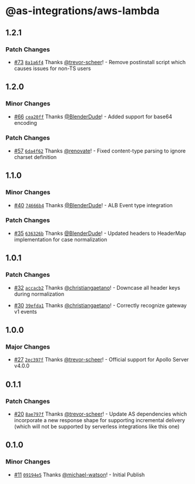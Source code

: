 # @as-integrations/aws-lambda

## 1.2.1

### Patch Changes

- [#73](https://github.com/apollo-server-integrations/apollo-server-integration-aws-lambda/pull/73) [`8a1a6f4`](https://github.com/apollo-server-integrations/apollo-server-integration-aws-lambda/commit/8a1a6f41db9c1f0b440c417328ae2ef7770e437e) Thanks [@trevor-scheer](https://github.com/trevor-scheer)! - Remove postinstall script which causes issues for non-TS users

## 1.2.0

### Minor Changes

- [#66](https://github.com/apollo-server-integrations/apollo-server-integration-aws-lambda/pull/66) [`cea20ff`](https://github.com/apollo-server-integrations/apollo-server-integration-aws-lambda/commit/cea20ff2cb812b7a1f87e862b20fa428eef4e28d) Thanks [@BlenderDude](https://github.com/BlenderDude)! - Added support for base64 encoding

### Patch Changes

- [#57](https://github.com/apollo-server-integrations/apollo-server-integration-aws-lambda/pull/57) [`6da4f62`](https://github.com/apollo-server-integrations/apollo-server-integration-aws-lambda/commit/6da4f62d19511b9d904679799465570bbcc65437) Thanks [@renovate](https://github.com/apps/renovate)! - Fixed content-type parsing to ignore charset definition

## 1.1.0

### Minor Changes

- [#40](https://github.com/apollo-server-integrations/apollo-server-integration-aws-lambda/pull/40) [`74666b4`](https://github.com/apollo-server-integrations/apollo-server-integration-aws-lambda/commit/74666b46be3ba8a3d83b16eb180844405aedf372) Thanks [@BlenderDude](https://github.com/BlenderDude)! - ALB Event type integration

### Patch Changes

- [#35](https://github.com/apollo-server-integrations/apollo-server-integration-aws-lambda/pull/35) [`636326b`](https://github.com/apollo-server-integrations/apollo-server-integration-aws-lambda/commit/636326b80a6c92903f460b52e7fb25f00e6b28bd) Thanks [@BlenderDude](https://github.com/BlenderDude)! - Updated headers to HeaderMap implementation for case normalization

## 1.0.1

### Patch Changes

- [#32](https://github.com/apollo-server-integrations/apollo-server-integration-aws-lambda/pull/32) [`accacb2`](https://github.com/apollo-server-integrations/apollo-server-integration-aws-lambda/commit/accacb2fe2ce754ae607ca167365735f3f8a8eda) Thanks [@christiangaetano](https://github.com/christiangaetano)! - Downcase all header keys during normalization

- [#30](https://github.com/apollo-server-integrations/apollo-server-integration-aws-lambda/pull/30) [`39efda1`](https://github.com/apollo-server-integrations/apollo-server-integration-aws-lambda/commit/39efda16058a2664438f8113ebf9a13c5aa9df68) Thanks [@christiangaetano](https://github.com/christiangaetano)! - Correctly recognize gateway v1 events

## 1.0.0

### Major Changes

- [#27](https://github.com/apollo-server-integrations/apollo-server-integration-aws-lambda/pull/27) [`2ec397f`](https://github.com/apollo-server-integrations/apollo-server-integration-aws-lambda/commit/2ec397f0c9cc49e18d741bb2cc8feae7a7030e0b) Thanks [@trevor-scheer](https://github.com/trevor-scheer)! - Official support for Apollo Server v4.0.0

## 0.1.1

### Patch Changes

- [#20](https://github.com/apollo-server-integrations/apollo-server-integration-aws-lambda/pull/20) [`8ae797f`](https://github.com/apollo-server-integrations/apollo-server-integration-aws-lambda/commit/8ae797ff5951e9f50b19226a541efcd66e46fdc3) Thanks [@trevor-scheer](https://github.com/trevor-scheer)! - Update AS dependencies which incorporate a new response shape for supporting incremental delivery (which will not be supported by serverless integrations like this one)

## 0.1.0

### Minor Changes

- [#11](https://github.com/apollo-server-integrations/apollo-server-integration-aws-lambda/pull/11) [`09194e5`](https://github.com/apollo-server-integrations/apollo-server-integration-aws-lambda/commit/09194e546bdda713fcaa0aefb5f4b22c1089e1a9) Thanks [@michael-watson](https://github.com/michael-watson)! - Initial Publish
